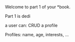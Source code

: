 Welcome to part 1 of your *book.  
  
Part 1 is dedi  





a user can:
	CRUD a profile

Profiles:
	name, age, interests, ...
